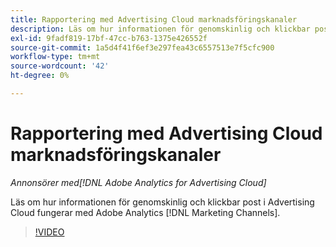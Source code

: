 ```yaml
---
title: Rapportering med Advertising Cloud marknadsföringskanaler
description: Läs om hur informationen för genomskinlig och klickbar post i Advertising Cloud fungerar med Adobe Analytics [!DNL Marketing Channels].
exl-id: 9fadf819-17bf-47cc-b763-1375e426552f
source-git-commit: 1a5d4f41f6ef3e297fea43c6557513e7f5cfc900
workflow-type: tm+mt
source-wordcount: '42'
ht-degree: 0%

---
```


# Rapportering med Advertising Cloud marknadsföringskanaler

*Annonsörer med[!DNL Adobe Analytics for Advertising Cloud]*

Läs om hur informationen för genomskinlig och klickbar post i Advertising Cloud fungerar med Adobe Analytics [!DNL Marketing Channels].

>[!VIDEO](https://video.tv.adobe.com/v/33502)
